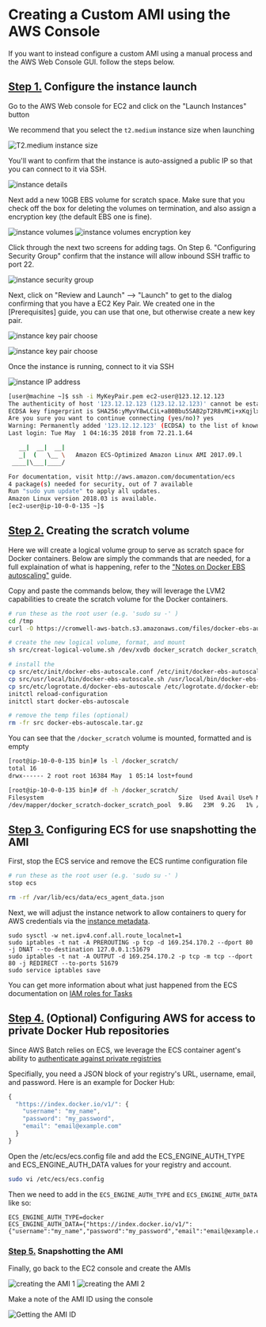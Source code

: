 # Creating a Custom AMI using the AWS Console

If you want to instead configure a custom AMI using a manual process and the AWS Web Console GUI. follow the steps below.


## [Step 1.](id:step-1) Configure the instance launch

Go to the AWS Web console for EC2 and click on the "Launch Instances" button

We recommend that you select the `t2.medium` instance size when launching

![T2.medium instance size](../images/cromwell-ecs-instance-size.png)

You'll want to confirm that the instance is auto-assigned a public IP so that you can connect to it via SSH.

![instance details](../images/cromwell-ami-instance-details.png)

Next add a new 10GB EBS volume for scratch space. Make sure that you check off the box for deleting the volumes on termination, and also assign a encryption key (the default EBS one is fine).

![instance volumes](../images/cromwell-ami-ebs-add.png)
![instance volumes encryption key](../images/cromwell-ami-ebs-encryption-key.png)

Click through the next two screens for adding tags. On Step 6. "Configuring Security Group" confirm that the instance will allow inbound SSH traffic to port 22.

![instance security group](../images/cromwell-ami-sg-ssh.png)

Next, click on "Review and Launch" --> "Launch" to get to the dialog confirming that you have a EC2 Key Pair. We created one in the [Prerequisites] guide, you can use that one, but otherwise create a new key pair.

![instance key pair choose](../images/cromwell-ami-key-pair-1.png)

![instance key pair choose](../images/cromwell-ami-key-pair-2.png)

Once the instance is running, connect to it via SSH

![instance IP address](../images/cromwell-ami-public-ip.png)

```bash
[user@machine ~]$ ssh -i MyKeyPair.pem ec2-user@123.12.12.123
The authenticity of host '123.12.12.123 (123.12.12.123)' cannot be established.
ECDSA key fingerprint is SHA256:yMyvY8wLCiL+aB0Bbu5SAB2pT2R8vMCi+xKqjlxbkJ/Bw.
Are you sure you want to continue connecting (yes/no)? yes
Warning: Permanently added '123.12.12.123' (ECDSA) to the list of known hosts.
Last login: Tue May  1 04:16:35 2018 from 72.21.1.64

   __|  __|  __|
   _|  (   \__ \   Amazon ECS-Optimized Amazon Linux AMI 2017.09.l
 ____|\___|____/

For documentation, visit http://aws.amazon.com/documentation/ecs
4 package(s) needed for security, out of 7 available
Run "sudo yum update" to apply all updates.
Amazon Linux version 2018.03 is available.
[ec2-user@ip-10-0-0-135 ~]$
```

## [Step 2.](id:step-2) Creating the scratch volume

Here we will create a logical volume group to serve as scratch space for Docker containers. Below are simply the commands that are needed, for a full explaination of what is happening, refer to the ["Notes on Docker EBS autoscaling"]() guide.

Copy and paste the commands below, they will leverage the LVM2 capabilities to create the scratch volume for the Docker containers.

```bash
# run these as the root user (e.g. 'sudo su -' )
cd /tmp
curl -O https://cromwell-aws-batch.s3.amazonaws.com/files/docker-ebs-autoscale.tar.gz

# create the new logical volume, format, and mount
sh src/creat-logical-volume.sh /dev/xvdb docker_scratch docker_scratch_pool /docker_scratch

# install the
cp src/etc/init/docker-ebs-autoscale.conf /etc/init/docker-ebs-autoscale.conf
cp src/usr/local/bin/docker-ebs-autoscale.sh /usr/local/bin/docker-ebs-autoscale.sh
cp src/etc/logrotate.d/docker-ebs-autoscale /etc/logrotate.d/docker-ebs-autoscale
initctl reload-configuration
initctl start docker-ebs-autoscale

# remove the temp files (optional)
rm -fr src docker-ebs-autoscale.tar.gz
```

You can see that the `/docker_scratch` volume is mounted, formatted and is empty

```bash
[root@ip-10-0-0-135 bin]# ls -l /docker_scratch/
total 16
drwx------ 2 root root 16384 May  1 05:14 lost+found

[root@ip-10-0-0-135 bin]# df -h /docker_scratch/
Filesystem                                      Size  Used Avail Use% Mounted on
/dev/mapper/docker_scratch-docker_scratch_pool  9.8G   23M  9.2G   1% /docker_scratch
```

## [Step 3.](id:step-3) Configuring ECS for use snapshotting the AMI

First, stop the ECS service and remove the ECS runtime configuration file

```bash
# run these as the root user (e.g. 'sudo su -' )
stop ecs

rm -rf /var/lib/ecs/data/ecs_agent_data.json
```

Next, we will adjust the instance network to allow containers to query for AWS credentials via the [instance metadata](https://docs.aws.amazon.com/AWSEC2/latest/UserGuide/ec2-instance-metadata.html).

```shell
sudo sysctl -w net.ipv4.conf.all.route_localnet=1
sudo iptables -t nat -A PREROUTING -p tcp -d 169.254.170.2 --dport 80 -j DNAT --to-destination 127.0.0.1:51679
sudo iptables -t nat -A OUTPUT -d 169.254.170.2 -p tcp -m tcp --dport 80 -j REDIRECT --to-ports 51679
sudo service iptables save
```

You can get more information about what just happened from the ECS documentation on [IAM roles for Tasks](https://docs.aws.amazon.com/AmazonECS/latest/developerguide/task-iam-roles.html)


## [Step 4.](id:4) (Optional) Configuring AWS for access to private Docker Hub repositories

Since AWS Batch relies on ECS, we leverage the ECS container agent's ability to [authenticate against private registries](https://docs.aws.amazon.com/AmazonECS/latest/developerguide/private-auth.html#enabling-private-registry)

Specifially, you need a JSON block of your registry's URL, username, email, and password. Here is an example for Docker Hub:

```javascript
{
  "https://index.docker.io/v1/": {
    "username": "my_name",
    "password": "my_password",
    "email": "email@example.com"
  }
}
```

Open the /etc/ecs/ecs.config file and add the ECS_ENGINE_AUTH_TYPE and ECS_ENGINE_AUTH_DATA values for your registry and account.

```bash
sudo vi /etc/ecs/ecs.config
```

Then we need to add in the `ECS_ENGINE_AUTH_TYPE` and `ECS_ENGINE_AUTH_DATA` like so:

```
ECS_ENGINE_AUTH_TYPE=docker
ECS_ENGINE_AUTH_DATA={"https://index.docker.io/v1/":{"username":"my_name","password":"my_password","email":"email@example.com"}}
```

### [Step 5.](id:step-5) Snapshotting the AMI

Finally, go back to the EC2 console and create the AMIs

![creating the AMI 1](../images/cromwell-ami-create-image-1.png)
![creating the AMI 2](../images/cromwell-ami-create-image-2.png)

Make a note of the AMI ID using the console

![Getting the AMI ID](../images/cromwell-ami-create-image-3.png)
